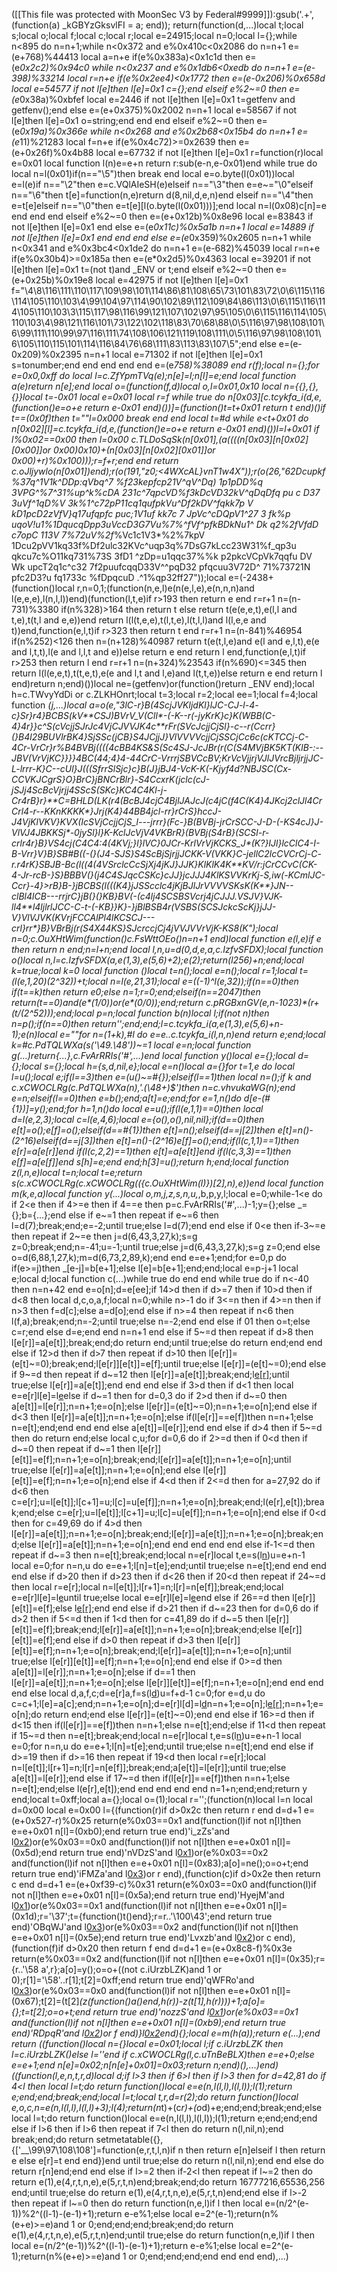 ([[This file was protected with MoonSec V3 by Federal#9999]]):gsub('.+', (function(a) _kGBYzGksvlFI = a; end)); return(function(d,...)local t;local s;local o;local f;local c;local r;local e=24915;local n=0;local l={};while n<895 do n=n+1;while n<0x372 and e%0x410c<0x2086 do n=n+1 e=(e+768)%44413 local a=n+e if(e%0x383a)<0x1c1d then e=(e*0x2c2)%0x94c0 while n<0x237 and e%0x1db6<0xedb do n=n+1 e=(e-398)%33214 local r=n+e if(e%0x2ee4)<0x1772 then e=(e-0x206)%0x658d local e=54577 if not l[e]then l[e]=0x1 c={};end elseif e%2~=0 then e=(e*0x38a)%0xbfef local e=2446 if not l[e]then l[e]=0x1 t=getfenv and getfenv();end else e=(e+0x375)%0x2002 n=n+1 local e=58567 if not l[e]then l[e]=0x1 o=string;end end end elseif e%2~=0 then e=(e*0x19a)%0x366e while n<0x268 and e%0x2b68<0x15b4 do n=n+1 e=(e*11)%21283 local f=n+e if(e%0x4c72)>=0x2639 then e=(e+0x26f)%0x4b88 local e=67732 if not l[e]then l[e]=0x1 r=function(r)local e=0x01 local function l(n)e=e+n return r:sub(e-n,e-0x01)end while true do local n=l(0x01)if(n=="\5")then break end local e=o.byte(l(0x01))local e=l(e)if n=="\2"then e=c.VQlAIeSH(e)elseif n=="\3"then e=e~="\0"elseif n=="\6"then t[e]=function(n,e)return d(8,nil,d,e,n)end elseif n=="\4"then e=t[e]elseif n=="\0"then e=t[e][l(o.byte(l(0x01)))];end local n=l(0x08)c[n]=e end end end elseif e%2~=0 then e=(e+0x12b)%0x8e96 local e=83843 if not l[e]then l[e]=0x1 end else e=(e*0x11c)%0x5a1b n=n+1 local e=14889 if not l[e]then l[e]=0x1 end end end else e=(e*0x359)%0x2605 n=n+1 while n<0x341 and e%0x3bc4<0x1de2 do n=n+1 e=(e-682)%45039 local r=n+e if(e%0x30b4)>=0x185a then e=(e*0x2d5)%0x4363 local e=39201 if not l[e]then l[e]=0x1 t=(not t)and _ENV or t;end elseif e%2~=0 then e=(e+0x25b)%0x19e8 local e=42975 if not l[e]then l[e]=0x1 f="\4\8\116\111\110\117\109\98\101\114\86\81\108\65\73\101\83\72\0\6\115\116\114\105\110\103\4\99\104\97\114\90\102\89\112\109\84\86\113\0\6\115\116\114\105\110\103\3\115\117\98\116\99\121\107\102\97\95\105\0\6\115\116\114\105\110\103\4\98\121\116\101\73\122\102\118\83\70\68\88\0\5\116\97\98\108\101\6\99\111\110\99\97\116\111\74\108\106\121\119\108\111\0\5\116\97\98\108\101\6\105\110\115\101\114\116\84\76\68\111\83\113\83\107\5";end else e=(e-0x209)%0x2395 n=n+1 local e=71302 if not l[e]then l[e]=0x1 s=tonumber;end end end end end e=(e*758)%38089 end r(f);local n={};for e=0x0,0xff do local l=c.ZfYpmTVq(e);n[e]=l;n[l]=e;end local function a(e)return n[e];end local o=(function(f,d)local o,l=0x01,0x10 local n={{},{},{}}local t=-0x01 local e=0x01 local r=f while true do n[0x03][c.tcykfa_i(d,e,(function()e=o+e return e-0x01 end)())]=(function()t=t+0x01 return t end)()if t==(0x0f)then t=""l=0x000 break end end local t=#d while e<t+0x01 do n[0x02][l]=c.tcykfa_i(d,e,(function()e=o+e return e-0x01 end)())l=l+0x01 if l%0x02==0x00 then l=0x00 c.TLDoSqSk(n[0x01],(a((((n[0x03][n[0x02][0x00]]or 0x00)*0x10)+(n[0x03][n[0x02][0x01]]or 0x00)+r)%0x100)));r=f+r;end end return c.oJljywlo(n[0x01])end);r(o(191,"z0;<4WXcAL}vnT1w4X"));r(o(26,"62Dcupkf %37q^1V1k^DDp:qVbq^7 %f23kepfcp21V^qV^Dq) 1p1pDD%q 3VPG^%7^31%up^k%cDA 231c^7qpcVD%f3kDcVD32kV^qDqDfq pu c D37 3uVf^1qD%V 3k%1^c72pP11cq1qufpkVu^Df2k*DV^fqkk7p V  kD1pcD2zVfV}q17ufqpfc puc;1V1uf kk7c 7 JpVc^cDQpV1^27 3  fk%p uqoV!u1%1DqucqDpp3uVccD3G7Vu%7%^fVf^pfkBDkNu1^ Dk q2%2fVfdD c7opC 113V 7%72uV%2f*%Vc1c1V3*%2%7kpV 1Dcu2pVV1kq33f%Df2ulc32KVc^uqp3q%7DsG7kLcc23W31%f_qp3u qkcu7c%O11kq731%73S 3fD1 ^zDp=u1qqc37%%k p2pkcVCpVk7qqfu DV Wk upcT2q1c^c32 7f2puufcqqD33V^^pqD32 pfqcuu3V72D^ 71%73721N pfc2D3?u fq1733c %fDpqcuD .^1%qp32ff27"));local e=(-2438+(function()local r,n=0,1;(function(n,e,l)e(n(e,l,e),e(n,n,n)and l(e,e,e),l(n,l,l))end)(function(l,t,e)if r>193 then return e end r=r+1 n=(n-731)%3380 if(n%328)>164 then return t else return t(e(e,e,t),e(l,l and t,e),t(t,l and e,e))end return l(l(t,e,e),t(l,t,e),l(t,l,l)and l(l,e,e and t))end,function(e,l,t)if r>323 then return t end r=r+1 n=(n-841)%46954 if(n%252)<126 then n=(n+128)%40987 return t(e(t,l,e)and e(l and e,l,t),e(e and l,t,t),l(e and l,l,t and e))else return e end return l end,function(e,l,t)if r>253 then return l end r=r+1 n=(n+324)%23543 if(n%690)<=345 then return l(l(e,e,t),t(t,e,t),e(e and l,t and l,e)and l(t,t,e))else return e end return l end)return n;end)())local ne=(getfenv)or(function()return _ENV end);local h=c.TWvyYdDi or c.ZLKHOnrt;local t=3;local r=2;local ee=1;local f=4;local function _(j,...)local a=o(e,"3lC-r}B(4ScjJVK*ljdKl}lJC-CJ-l-4-*c}Sr}r4}BCBS(kV**C*S*J)BVrV_V(Cll*-(-K--r(-jyKrK}c}K(WBB(C-*4}4r}}c^S(cVcjjSJrJc4VjCJVVJK4c**rFr*(SVcJcjjCjSl}-c--r(Ccrr}(}B*4l29BUVlrBK4}SjSSc(jCB}S4JCjjJ}VlVVVVcjjCjSSCjCc6c(cKTCCj-C-4Cr-VrCr}r%B4BVBj((((4cBB4KS&S(S*c*4SJ-JcJ*Br(r(C(S4MVj*B*K5KT(*KlB-:--JBV(VrVjKC}}}*}4BC(44;4}4-4*4*C*rC-VrrrjSBVCcBV;KrVcVjjrjVJlJ*VrcBjljrjjJC-L-lrrr-K}C-*-*cUl}J(((*SfrrSlSjc}c}B(J}jBJ*4-VcK-K(*-Kj*yf4d?NBJSC(Cx-CCVKJCgrS}O}BrC}jBNCrBlr}-S4CcxrK(jclc(c*J-jSJj4ScBcVjrjj4SScS(SKc}*KC4C4Kl-j-Cr4rB}r}**C=BHLD(LK(r4(BcBJ4cjC4BjlJAJcJ(c4jC(f4C(K4}4JKc*j2clJl4CrCrl4-r-*-KKnKKKK*}*Jrj(K4}44BB4jcl-rr}rCrS}hccJ-J4VjKlVKV}KVX(IcSVjCcjjCjS_l---jrrr*}(Fc-}B(BVBj-jrCrSCC-J-D-(-KS4c*J}J-VlVJ4*JBK*KS*j*-0jySl}l}K-Kc*lJcVjV4V*KBrR}(BVBj(S4rB}(*SCSl-r-crlr4r*}B}VS4cj(C4C4:4(4KVj;}l}lVC}0JCr-KrlVrVjKCKS_J*(*K?}IJl}lcClC4-I-B-Vrr}V}B}SB#B((-(}(J4-SJS}S4S*cBjSjrjjJCK*K-V(VKK}*C*-*jellC2*lcCVCrCj-C-*r.r4rK}SBJB-Bc(l(*(*4(4VSrclcCcSjXj4jKJ}JJK}KlKlK4K**K*V/r:jCrC*CvC(CK-4-Jr-rcB-}S}*BBBV(}(j4C4SJqcCSKc}cJJ}jcJJJ4KlKSVVKrKj*-*S,iw(-KCmlJC-Ccr}-4}>rB}*B-}jBCBS(l(((K4}jJS*Scclc4jKjBJlJrVVV*VSKsK(K**}*JN--clBl4l*CB---rrjrC}jB(}(}KB}BV(-(c4lj4SCSBSVcrj4jCJJJ.VSJ*V}VJK-*l*l*4**l4ljlrlJCC-C-t-(-KB}}K}-}jBlBSB*4r(VSBS(SCSJckcScKj}jJJ-V}VlVJV*K(KV*r*jFCCAlPl4lKCSCJ---crl}rr*}B}VBrBj(r(S4X4*4KS}SJcrccjCj4j*VVJVVrVjK-KS*8*(*K");local n=0;c.OuXHtWim(function()c.FsWttOEo()n=n+1 end)local function e(l,e)if e then return n end;n=l+n;end local l,n,u=d(0,d,e,a,c.IzfvSFDX);local function o()local n,l=c.IzfvSFDX(a,e(1,3),e(5,6)+2);e(2);return(l*256)+n;end;local k=true;local k=0 local function _()local t=n();local e=n();local r=1;local t=(l(e,1,20)*(2^32))+t;local n=l(e,21,31);local e=((-1)^l(e,32));if(n==0)then if(t==k)then return e*0;else n=1;r=0;end;elseif(n==2047)then return(t==0)and(e*(1/0))or(e*(0/0));end;return c.pRGBxnGV(e,n-1023)*(r+(t/(2^52)));end;local p=n;local function b(n)local l;if(not n)then n=p();if(n==0)then return'';end;end;l=c.tcykfa_i(a,e(1,3),e(5,6)+n-1);e(n)local e=""for n=(1+k),#l do e=e..c.tcykfa_i(l,n,n)end return e;end;local k=#c.PdTQLWXa(s('\49.\48'))~=1 local e=n;local function g(...)return{...},c.FvArRRIs('#',...)end local function y()local e={};local d={};local s={};local h={s,d,nil,e};local e=n()local a={}for t=1,e do local l=u();local e;if(l==3)then e=(u()~=#{});elseif(l==1)then local n=_();if k and c.xCWOCLRg(c.PdTQLWXa(n),'.(\48+)$')then n=c.vhvukaWG(n);end e=n;elseif(l==0)then e=b();end;a[t]=e;end;for e=1,n()do d[e-(#{1})]=y();end;for h=1,n()do local e=u();if(l(e,1,1)==0)then local d=l(e,2,3);local c=l(e,4,6);local e={o(),o(),nil,nil};if(d==0)then e[t]=o();e[f]=o();elseif(d==#{1})then e[t]=n();elseif(d==j[2])then e[t]=n()-(2^16)elseif(d==j[3])then e[t]=n()-(2^16)e[f]=o();end;if(l(c,1,1)==1)then e[r]=a[e[r]]end if(l(c,2,2)==1)then e[t]=a[e[t]]end if(l(c,3,3)==1)then e[f]=a[e[f]]end s[h]=e;end end;h[3]=u();return h;end;local function z(l,n,e)local t=n;local t=e;return s(c.xCWOCLRg(c.xCWOCLRg(({c.OuXHtWim(l)})[2],n),e))end local function m(k,e,a)local function y(...)local o,m,j,z,s,n,u,_,b,p,y,l;local e=0;while-1<e do if 2<e then if 4>=e then if 4==e then p=c.FvArRRIs('#',...)-1;y={};else _={};b={...};end else if e~=1 then repeat if e~=6 then l=d(7);break;end;e=-2;until true;else l=d(7);end end else if 0<e then if-3~=e then repeat if 2~=e then j=d(6,43,3,27,k);s=g z=0;break;end;n=-41;u=-1;until true;else j=d(6,43,3,27,k);s=g z=0;end else o=d(6,88,1,27,k);m=d(6,73,2,89,k);end end e=e+1;end;for e=0,p do if(e>=j)then _[e-j]=b[e+1];else l[e]=b[e+1];end;end;local e=p-j+1 local e;local d;local function c(...)while true do end end while true do if n<-40 then n=n+42 end e=o[n];d=e[ee];if 14>d then if d>=7 then if 10>d then if d<8 then local d,c,o,a,f;local n=0;while n>-1 do if 3<=n then if 4>=n then if n>3 then f=d[c];else a=d[o];end else if n>=4 then repeat if n<6 then l(f,a);break;end;n=-2;until true;else n=-2;end end else if 0<n then if n>1 then o=t;else c=r;end else d=e;end end n=n+1 end else if 5~=d then repeat if d>8 then l[e[r]]=a[e[t]];break;end;do return end;until true;else do return end;end end else if 12>d then if d>7 then repeat if d>10 then l[e[r]]=(e[t]~=0);break;end;l[e[r]][e[t]]=e[f];until true;else l[e[r]]=(e[t]~=0);end else if 9~=d then repeat if d~=12 then l[e[r]]=a[e[t]];break;end;l[e[r]]();until true;else l[e[r]]=a[e[t]];end end end else if 3>d then if d<1 then local e=e[r]l[e]=l[e](h(l,e+1,u))else if d~=1 then for d=0,3 do if 2>d then if d~=0 then a[e[t]]=l[e[r]];n=n+1;e=o[n];else l[e[r]]=(e[t]~=0);n=n+1;e=o[n];end else if d<3 then l[e[r]]=a[e[t]];n=n+1;e=o[n];else if(l[e[r]]==e[f])then n=n+1;else n=e[t];end;end end end else a[e[t]]=l[e[r]];end end else if d>4 then if 5~=d then do return end;else local c,u;for d=0,6 do if 2>=d then if 0<d then if d~=0 then repeat if d~=1 then l[e[r]][e[t]]=e[f];n=n+1;e=o[n];break;end;l[e[r]]=a[e[t]];n=n+1;e=o[n];until true;else l[e[r]]=a[e[t]];n=n+1;e=o[n];end else l[e[r]][e[t]]=e[f];n=n+1;e=o[n];end else if 4<d then if 2<=d then for a=27,92 do if d<6 then c=e[r];u=l[e[t]];l[c+1]=u;l[c]=u[e[f]];n=n+1;e=o[n];break;end;l(e[r],e[t]);break;end;else c=e[r];u=l[e[t]];l[c+1]=u;l[c]=u[e[f]];n=n+1;e=o[n];end else if 0<d then for c=49,69 do if 4>d then l[e[r]]=a[e[t]];n=n+1;e=o[n];break;end;l[e[r]]=a[e[t]];n=n+1;e=o[n];break;end;else l[e[r]]=a[e[t]];n=n+1;e=o[n];end end end end end else if-1<=d then repeat if d~=3 then n=e[t];break;end;local n=e[r]local t,e=s(l[n](h(l,n+1,e[t])))u=e+n-1 local e=0;for n=n,u do e=e+1;l[n]=t[e];end;until true;else n=e[t];end end end end else if d>20 then if d>23 then if d<26 then if 20<d then repeat if 24~=d then local r=e[r];local n=l[e[t]];l[r+1]=n;l[r]=n[e[f]];break;end;local e=e[r]l[e]=l[e](h(l,e+1,u))until true;else local e=e[r]l[e]=l[e](h(l,e+1,u))end else if 26==d then l[e[r]][e[t]]=e[f];else l[e[r]]();end end else if d>21 then if d~=23 then for d=0,6 do if d>2 then if 5<=d then if 1<d then for c=41,89 do if d~=5 then l[e[r]][e[t]]=e[f];break;end;l[e[r]]=a[e[t]];n=n+1;e=o[n];break;end;else l[e[r]][e[t]]=e[f];end else if d>0 then repeat if d>3 then l[e[r]][e[t]]=e[f];n=n+1;e=o[n];break;end;l[e[r]]=a[e[t]];n=n+1;e=o[n];until true;else l[e[r]][e[t]]=e[f];n=n+1;e=o[n];end end else if 0>=d then a[e[t]]=l[e[r]];n=n+1;e=o[n];else if d==1 then l[e[r]]=a[e[t]];n=n+1;e=o[n];else l[e[r]][e[t]]=e[f];n=n+1;e=o[n];end end end end else local d,a,f,c;d=e[r]a,f=s(l[d](h(l,d+1,e[t])))u=f+d-1 c=0;for e=d,u do c=c+1;l[e]=a[c];end;n=n+1;e=o[n];d=e[r]l[d]=l[d](h(l,d+1,u))n=n+1;e=o[n];l[e[r]]();n=n+1;e=o[n];do return end;end else l[e[r]]=(e[t]~=0);end end else if 16>=d then if d<15 then if(l[e[r]]==e[f])then n=n+1;else n=e[t];end;else if 11<d then repeat if 15~=d then n=e[t];break;end;local n=e[r]local t,e=s(l[n](h(l,n+1,e[t])))u=e+n-1 local e=0;for n=n,u do e=e+1;l[n]=t[e];end;until true;else n=e[t];end end else if d>=19 then if d>=16 then repeat if 19<d then local r=e[r];local n=l[e[t]];l[r+1]=n;l[r]=n[e[f]];break;end;a[e[t]]=l[e[r]];until true;else a[e[t]]=l[e[r]];end else if 17~=d then if(l[e[r]]==e[f])then n=n+1;else n=e[t];end;else l(e[r],e[t]);end end end end end n=1+n;end;end;return y end;local t=0xff;local a={};local o=(1);local r='';(function(n)local l=n local d=0x00 local e=0x00 l={(function(r)if d>0x2c then return r end d=d+1 e=(e+0x527-r)%0x25 return(e%0x03==0x1 and(function(l)if not n[l]then e=e+0x01 n[l]=(0xb0);end return true end)'i_zZs'and l[0x2](0x29d+r))or(e%0x03==0x0 and(function(l)if not n[l]then e=e+0x01 n[l]=(0x5d);end return true end)'nVDzS'and l[0x1](r+0x174))or(e%0x03==0x2 and(function(l)if not n[l]then e=e+0x01 n[l]=(0x83);a[o]=ne();o=o+t;end return true end)'iFMZa'and l[0x3](r+0x145))or r end),(function(c)if d>0x2e then return c end d=d+1 e=(e+0xf39-c)%0x31 return(e%0x03==0x0 and(function(l)if not n[l]then e=e+0x01 n[l]=(0x5a);end return true end)'HyejM'and l[0x1](0x1b5+c))or(e%0x03==0x1 and(function(l)if not n[l]then e=e+0x01 n[l]=(0x1d);r='\37';t={function()t()end};r=r..'\100\43';end return true end)'OBqWJ'and l[0x3](c+0x314))or(e%0x03==0x2 and(function(l)if not n[l]then e=e+0x01 n[l]=(0x5e);end return true end)'Lvxzb'and l[0x2](c+0xcd))or c end),(function(f)if d>0x20 then return f end d=d+1 e=(e+0x8c8-f)%0x3e return(e%0x03==0x2 and(function(l)if not n[l]then e=e+0x01 n[l]=(0x35);r={r..'\58 a',r};a[o]=y();o=o+((not c.iUrzbLZK)and 1 or 0);r[1]='\58'..r[1];t[2]=0xff;end return true end)'qWFRo'and l[0x3](0x366+f))or(e%0x03==0x0 and(function(l)if not n[l]then e=e+0x01 n[l]=(0x67);t[2]=(t[2]*(z(function()a()end,h(r))-z(t[1],h(r))))+1;a[o]={};t=t[2];o=o+t;end return true end)'nozzS'and l[0x1](f+0x75))or(e%0x03==0x1 and(function(l)if not n[l]then e=e+0x01 n[l]=(0xb9);end return true end)'RDpqR'and l[0x2](f+0xfe))or f end)}l[0x2](0x116c)end){};local e=m(h(a));return e(...);end return _((function()local n={}local e=0x01;local l;if c.iUrzbLZK then l=c.iUrzbLZK(_)else l=''end if c.xCWOCLRg(l,c.uTnBeBLX)then e=e+0;else e=e+1;end n[e]=0x02;n[n[e]+0x01]=0x03;return n;end)(),...)end)((function(l,e,n,t,r,d)local d;if l>3 then if 6>l then if l>3 then for d=42,81 do if 4<l then local l=t;do return function()local e=e(n,l(l,l),l(l,l));l(1);return e;end;end;break;end;local l=t;local t,r,d=r(2);do return function()local e,o,c,n=e(n,l(l,l),l(l,l)+3);l(4);return(n*t)+(c*r)+(o*d)+e;end;end;break;end;else local l=t;do return function()local e=e(n,l(l,l),l(l,l));l(1);return e;end;end;end else if l>6 then if l>6 then repeat if 7<l then do return n(l,nil,n);end break;end;do return setmetatable({},{['__\99\97\108\108']=function(e,r,t,l,n)if n then return e[n]elseif l then return e else e[r]=t end end})end until true;else do return n(l,nil,n);end end else do return r[n]end;end end else if l>=2 then if-2<l then repeat if l~=2 then do return e(1),e(4,r,t,n,e),e(5,r,t,n)end;break;end;do return 16777216,65536,256 end;until true;else do return e(1),e(4,r,t,n,e),e(5,r,t,n)end;end else if l>-2 then repeat if l~=0 then do return function(n,e,l)if l then local e=(n/2^(e-1))%2^((l-1)-(e-1)+1);return e-e%1;else local e=2^(e-1);return(n%(e+e)>=e)and 1 or 0;end;end;end;break;end;do return e(1),e(4,r,t,n,e),e(5,r,t,n)end;until true;else do return function(n,e,l)if l then local e=(n/2^(e-1))%2^((l-1)-(e-1)+1);return e-e%1;else local e=2^(e-1);return(n%(e+e)>=e)and 1 or 0;end;end;end;end end end end),...)
